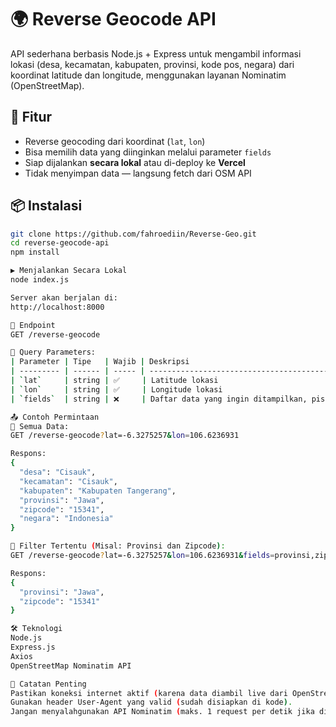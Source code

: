 # 🌍 Reverse Geocode API

API sederhana berbasis Node.js + Express untuk mengambil informasi lokasi (desa, kecamatan, kabupaten, provinsi, kode pos, negara) dari koordinat latitude dan longitude, menggunakan layanan Nominatim (OpenStreetMap).

## 🚀 Fitur

- Reverse geocoding dari koordinat (`lat`, `lon`)
- Bisa memilih data yang diinginkan melalui parameter `fields`
- Siap dijalankan **secara lokal** atau di-deploy ke **Vercel**
- Tidak menyimpan data — langsung fetch dari OSM API

## 📦 Instalasi

```bash
git clone https://github.com/fahroediin/Reverse-Geo.git
cd reverse-geocode-api
npm install

▶️ Menjalankan Secara Lokal
node index.js

Server akan berjalan di:
http://localhost:8000

📌 Endpoint
GET /reverse-geocode

🔗 Query Parameters:
| Parameter | Tipe   | Wajib | Deskripsi                                                                                          |
| --------- | ------ | ----- | -------------------------------------------------------------------------------------------------- |
| `lat`     | string | ✅     | Latitude lokasi                                                                                    |
| `lon`     | string | ✅     | Longitude lokasi                                                                                   |
| `fields`  | string | ❌     | Daftar data yang ingin ditampilkan, pisahkan dengan koma. <br>Contoh: `provinsi,kabupaten,zipcode` |

📤 Contoh Permintaan
🔹 Semua Data:
GET /reverse-geocode?lat=-6.3275257&lon=106.6236931

Respons:
{
  "desa": "Cisauk",
  "kecamatan": "Cisauk",
  "kabupaten": "Kabupaten Tangerang",
  "provinsi": "Jawa",
  "zipcode": "15341",
  "negara": "Indonesia"
}

🔹 Filter Tertentu (Misal: Provinsi dan Zipcode):
GET /reverse-geocode?lat=-6.3275257&lon=106.6236931&fields=provinsi,zipcode

Respons:
{
  "provinsi": "Jawa",
  "zipcode": "15341"
}

🛠 Teknologi
Node.js
Express.js
Axios
OpenStreetMap Nominatim API

🚫 Catatan Penting
Pastikan koneksi internet aktif (karena data diambil live dari OpenStreetMap).
Gunakan header User-Agent yang valid (sudah disiapkan di kode).
Jangan menyalahgunakan API Nominatim (maks. 1 request per detik jika digunakan massal).


